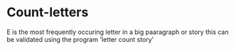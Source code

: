 # Count-letters

E is the most frequently occuring letter in a big paaragraph or story
this can be validated using the program 'letter count story'
